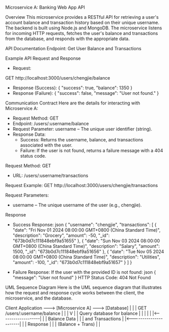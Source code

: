 
Microservice A: Banking Web App API

Overview
This microservice provides a RESTful API for retrieving a user's account balance and transaction history based on their unique username. The backend is built using Node.js and MongoDB. The microservice listens for incoming HTTP requests, fetches the user's balance and transactions from the database, and responds with the appropriate data.

API Documentation
Endpoint: Get User Balance and Transactions


Example API Request and Response
* Request:

GET http://localhost:3000/users/chengjie/balance

* Response (Success):
{
  "success": true,
  "balance": 1350
}
* Response (Failure):
{
  "success": false,
  "message": "User not found."
}


Communication Contract
Here are the details for interacting with Microservice A:
* Request Method: GET
* Endpoint: /users/:username/balance
* Request Parameter: username – The unique user identifier (string).
* Response Data:
    * Success: Returns the username, balance, and transactions associated with the user.
    * Failure: If the user is not found, returns a failure message with a 404 status code.

Request Method: GET
* URL: /users/:username/transactions

Request Example:
GET http://localhost:3000/users/chengjie/transactions

Request Parameters:
* username – The unique username of the user (e.g., chengjie).


Response
* Success Response:
json
{
    "username": "chengjie",
    "transactions": [
        {
            "date": "Fri Nov 01 2024 08:00:00 GMT+0800 (China Standard Time)",
            "description": "Grocery",
            "amount": -50,
            "_id": "673b0d7c111848ebf9a51655"
        },
        {
            "date": "Sun Nov 03 2024 08:00:00 GMT+0800 (China Standard Time)",
            "description": "Salary",
            "amount": 1500,
            "_id": "673b0d7c111848ebf9a51656"
        },
        {
            "date": "Tue Nov 05 2024 08:00:00 GMT+0800 (China Standard Time)",
            "description": "Utilities",
            "amount": -100,
            "_id": "673b0d7c111848ebf9a51657"
        }
    ]
}

* Failure Response:
If the user with the provided ID is not found:
json
{
    "message": "User not found"
}
HTTP Status Code: 404 Not Found

UML Sequence Diagram
Here is the UML sequence diagram that illustrates how the request and response cycle works between the client, the microservice, and the database.

Client Application ---> [Microservice A] ---> [Database]
     |                       |                    |
   GET /users/:username/balance |                    |
     |                       V                    |
     |            Query database for balance       |
     |                       |                    |
     |                       |<-------------------|
     |                       |   Balance Data     |
     |                       |   and Transactions |
     |<----------------------|                    |
     |         Response      |                    |
     |    (Balance + Trans)  |                    |

